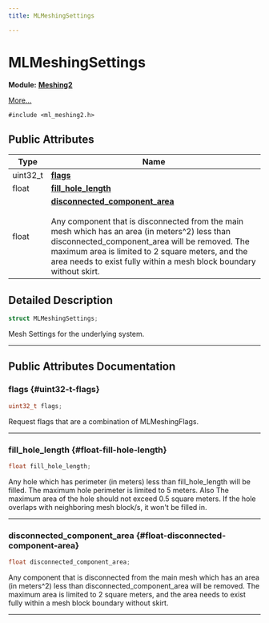 ```yaml
---
title: MLMeshingSettings

---
```


# MLMeshingSettings

**Module:** **[Meshing2](/versioned_docs/version-31-Aug-2023/api-ref/api/Modules/group___meshing2/group___meshing2.md)**



 [More...](#detailed-description)


`#include <ml_meshing2.h>`

## Public Attributes

| Type           | Name           |
| -------------- | -------------- |
| uint32_t | **[flags](/versioned_docs/version-31-Aug-2023/api-ref/api/Modules/group___meshing2/struct_m_l_meshing_settings.md#uint32-t-flags)**  |
| float | **[fill_hole_length](/versioned_docs/version-31-Aug-2023/api-ref/api/Modules/group___meshing2/struct_m_l_meshing_settings.md#float-fill-hole-length)**  |
| float | **[disconnected_component_area](/versioned_docs/version-31-Aug-2023/api-ref/api/Modules/group___meshing2/struct_m_l_meshing_settings.md#float-disconnected-component-area)** <br></br>Any component that is disconnected from the main mesh which has an area (in meters^2) less than disconnected_component_area will be removed. The maximum area is limited to 2 square meters, and the area needs to exist fully within a mesh block boundary without skirt.  |

## Detailed Description

```cpp
struct MLMeshingSettings;
```


Mesh Settings for the underlying system. 





-----------
## Public Attributes Documentation

### flags {#uint32-t-flags}

```cpp
uint32_t flags;
```


Request flags that are a combination of MLMeshingFlags. 





-----------

### fill_hole_length {#float-fill-hole-length}

```cpp
float fill_hole_length;
```


Any hole which has perimeter (in meters) less than fill_hole_length will be filled. The maximum hole perimeter is limited to 5 meters. Also The maximum area of the hole should not exceed 0.5 square meters. If the hole overlaps with neighboring mesh block/s, it won't be filled in. 





-----------

### disconnected_component_area {#float-disconnected-component-area}

```cpp
float disconnected_component_area;
```

Any component that is disconnected from the main mesh which has an area (in meters^2) less than disconnected_component_area will be removed. The maximum area is limited to 2 square meters, and the area needs to exist fully within a mesh block boundary without skirt. 





-----------



